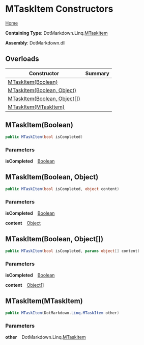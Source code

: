 # MTaskItem Constructors

[Home](../../../../README.md)

**Containing Type**: DotMarkdown\.Linq\.[MTaskItem](../README.md)

**Assembly**: DotMarkdown\.dll

## Overloads

| Constructor | Summary |
| ----------- | ------- |
| [MTaskItem(Boolean)](#DotMarkdown_Linq_MTaskItem__ctor_System_Boolean_) | |
| [MTaskItem(Boolean, Object)](#DotMarkdown_Linq_MTaskItem__ctor_System_Boolean_System_Object_) | |
| [MTaskItem(Boolean, Object\[\])](#DotMarkdown_Linq_MTaskItem__ctor_System_Boolean_System_Object___) | |
| [MTaskItem(MTaskItem)](#DotMarkdown_Linq_MTaskItem__ctor_DotMarkdown_Linq_MTaskItem_) | |

## MTaskItem\(Boolean\) <a name="DotMarkdown_Linq_MTaskItem__ctor_System_Boolean_"></a>

```csharp
public MTaskItem(bool isCompleted)
```

### Parameters

**isCompleted** &ensp; [Boolean](https://docs.microsoft.com/en-us/dotnet/api/system.boolean)

## MTaskItem\(Boolean, Object\) <a name="DotMarkdown_Linq_MTaskItem__ctor_System_Boolean_System_Object_"></a>

```csharp
public MTaskItem(bool isCompleted, object content)
```

### Parameters

**isCompleted** &ensp; [Boolean](https://docs.microsoft.com/en-us/dotnet/api/system.boolean)

**content** &ensp; [Object](https://docs.microsoft.com/en-us/dotnet/api/system.object)

## MTaskItem\(Boolean, Object\[\]\) <a name="DotMarkdown_Linq_MTaskItem__ctor_System_Boolean_System_Object___"></a>

```csharp
public MTaskItem(bool isCompleted, params object[] content)
```

### Parameters

**isCompleted** &ensp; [Boolean](https://docs.microsoft.com/en-us/dotnet/api/system.boolean)

**content** &ensp; [Object](https://docs.microsoft.com/en-us/dotnet/api/system.object)\[\]

## MTaskItem\(MTaskItem\) <a name="DotMarkdown_Linq_MTaskItem__ctor_DotMarkdown_Linq_MTaskItem_"></a>

```csharp
public MTaskItem(DotMarkdown.Linq.MTaskItem other)
```

### Parameters

**other** &ensp; DotMarkdown\.Linq\.[MTaskItem](../README.md)